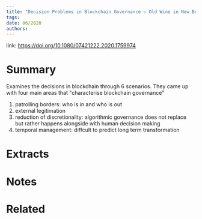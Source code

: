 ```yaml
---
title: "Decision Problems in Blockchain Governance — Old Wine in New Bottles or Walking in Someone Elses Shoes"
tags: 
date: 06/2020
authors:
---
```


link: https://doi.org/10.1080/07421222.2020.1759974

# Summary
Examines the decisions in blockchain through 6 scenarios. They came up with four main areas that "characterise blockchain governance"
1) patrolling borders: who is in and who is out
2) external legitimation
3) reduction of discretionality: algorithmic governance does not replace but rather happens alongside with human decision making
4) temporal management: diffcult to predict long term transformation

# Extracts

# Notes

# Related
